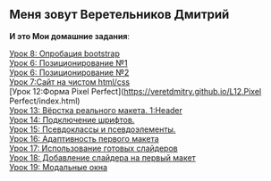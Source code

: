  Меня зовут Веретельников Дмитрий 
-------------------------
   **И это Мои домашние задания**:  
   
 [Урок 8: Опробация bootstrap](https://veretdmitry.github.io/L12/index.html)  
 [Урок 6: Позиционирование №1](https://veretdmitry.github.io/L6.Position/P-1/index.html)    
 [Урок 6: Позиционирование №2](https://veretdmitry.github.io/L6.Position/P-2/index.html)    
 [Урок 7:Сайт на чистом html/css](https://veretdmitry.github.io/L7.SITE№1/index.html)    
 [Урок 12:Форма Pixel Perfect](https://veretdmitry.github.io/L12.Pixel Perfect/index.html)  
 [Урок 13: Вёрстка реального макета. 1:Header](https://veretdmitry.github.io/L13.RealProject1/src/index.html)  
 [Урок 14: Подключение шрифтов.](https://veretdmitry.github.io/L14.Fonts/index.html)  
 [Урок 15: Псевдоклассы и псевдоэлементы.](https://veretdmitry.github.io/L15.Pseudo-elements/index.html)  
 [Урок 16: Aдаптивность первого макета](https://veretdmitry.github.io/L16.RealProject1/src/index.html)  
 [Урок 17: Использование готовых слайдеров](https://veretdmitry.github.io/L17.Slider/index.html)  
 [Урок 18: Добавление слайдера на первый макет](https://veretdmitry.github.io/L16.RealProject1/src/index.html)  
 [Урок 19: Модальные окна](https://veretdmitry.github.io/L19.ModalWindow/index.html)  
